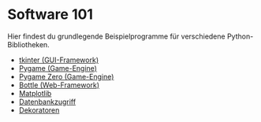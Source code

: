 # Software 101

Hier findest du grundlegende Beispielprogramme für verschiedene 
Python-Bibliotheken.

- [tkinter (GUI-Framework)](tkinter/README.md)
- [Pygame (Game-Engine)](pygame/README.md)
- [Pygame Zero (Game-Engine)](pygame-zero/README.md)
- [Bottle (Web-Framework)](bottle/README.md)
- [Matplotlib](https://nbviewer.jupyter.org/github/tbs1-bo/software-101/blob/master/matplotlib/matplotlib.ipynb)
- [Datenbankzugriff](datenbank/README.md)
- [Dekoratoren](https://nbviewer.jupyter.org/github/tbs1-bo/software-101/blob/master/decorator/decorator.ipynb)
